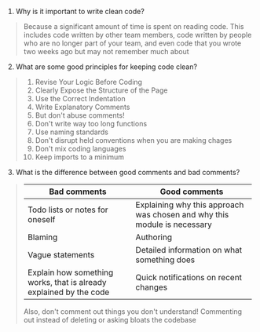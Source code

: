 1. Why is it important to write clean code?
> Because a significant amount of time is spent on reading code. This includes code written by other team members, code written by people who are no longer part of your team, and even code that you wrote two weeks ago but may not remember much about
2. What are some good principles for keeping code clean?
>  1. Revise Your Logic Before Coding
>  2. Clearly Expose the Structure of the Page
>  3. Use the Correct Indentation
>  4. Write Explanatory Comments
>  5. But don't abuse comments!
>  6. Don't write way too long functions
>  7. Use naming standards
>  8. Don't disrupt held conventions when you are making chages
>  9. Don't mix coding languages
>  10. Keep imports to a minimum
3. What is the difference between good comments and bad comments?

> | Bad comments | Good comments |
> |--------------|---------------|
> | Todo lists or notes for oneself | Explaining why this approach was chosen and why this module is necessary |
> | Blaming | Authoring |
> | Vague statements | Detailed information on what something does |
> | Explain how something works, that is already explained by the code | Quick notifications on recent changes |
> Also, don't comment out things you don't understand! Commenting out instead of deleting or asking bloats the codebase
